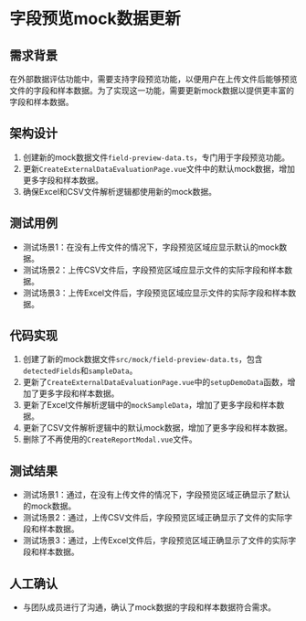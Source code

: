 # 字段预览mock数据更新

## 需求背景
在外部数据评估功能中，需要支持字段预览功能，以便用户在上传文件后能够预览文件的字段和样本数据。为了实现这一功能，需要更新mock数据以提供更丰富的字段和样本数据。

## 架构设计
1. 创建新的mock数据文件`field-preview-data.ts`，专门用于字段预览功能。
2. 更新`CreateExternalDataEvaluationPage.vue`文件中的默认mock数据，增加更多字段和样本数据。
3. 确保Excel和CSV文件解析逻辑都使用新的mock数据。

## 测试用例
- 测试场景1：在没有上传文件的情况下，字段预览区域应显示默认的mock数据。
- 测试场景2：上传CSV文件后，字段预览区域应显示文件的实际字段和样本数据。
- 测试场景3：上传Excel文件后，字段预览区域应显示文件的实际字段和样本数据。

## 代码实现
1. 创建了新的mock数据文件`src/mock/field-preview-data.ts`，包含`detectedFields`和`sampleData`。
2. 更新了`CreateExternalDataEvaluationPage.vue`中的`setupDemoData`函数，增加了更多字段和样本数据。
3. 更新了Excel文件解析逻辑中的`mockSampleData`，增加了更多字段和样本数据。
4. 更新了CSV文件解析逻辑中的默认mock数据，增加了更多字段和样本数据。
5. 删除了不再使用的`CreateReportModal.vue`文件。

## 测试结果
- 测试场景1：通过，在没有上传文件的情况下，字段预览区域正确显示了默认的mock数据。
- 测试场景2：通过，上传CSV文件后，字段预览区域正确显示了文件的实际字段和样本数据。
- 测试场景3：通过，上传Excel文件后，字段预览区域正确显示了文件的实际字段和样本数据。

## 人工确认
- 与团队成员进行了沟通，确认了mock数据的字段和样本数据符合需求。